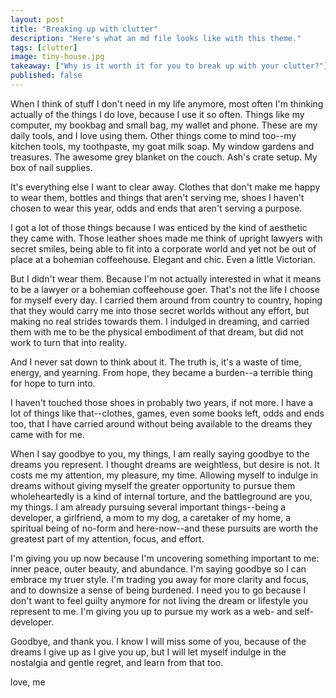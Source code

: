 ```yaml
---
layout: post
title: "Breaking up with clutter"
description: "Here's what an md file looks like with this theme."
tags: [clutter]
image: tiny-house.jpg
takeaway: ["Why is it worth it for you to break up with your clutter?"]
published: false
---
```


When I think of stuff I don't need in my life anymore, most often I'm thinking actually of the things I do love, because I use it so often. Things like my computer, my bookbag and small bag, my wallet and phone. These are my daily tools, and I love using them. Other things come to mind too--my kitchen tools, my toothpaste, my goat milk soap. My window gardens and treasures. The awesome grey blanket on the couch. Ash's crate setup. My box of nail supplies.

It's everything else I want to clear away. Clothes that don't make me happy to wear them, bottles and things that aren't serving me, shoes I haven't chosen to wear this year, odds and ends that aren't serving a purpose.

I got a lot of those things because I was enticed by the kind of aesthetic they came with. Those leather shoes made me think of upright lawyers with secret smiles, being able to fit into a corporate world and yet not be out of place at a bohemian coffeehouse. Elegant and chic. Even a little Victorian.

But I didn't wear them. Because I'm not actually interested in what it means to be a lawyer or a bohemian coffeehouse goer. That's not the life I choose for myself every day. I carried them around from country to country, hoping that they would carry me into those secret worlds without any effort, but making no real strides towards them. I indulged in dreaming, and carried them with me to be the physical embodiment of that dream, but did not work to turn that into reality.

And I never sat down to think about it. The truth is, it's a waste of time, energy, and yearning. From hope, they became a burden--a terrible thing for hope to turn into.

I haven't touched those shoes in probably two years, if not more. I have a lot of things like that--clothes, games, even some books left, odds and ends too, that I have carried around without being available to the dreams they came with for me.

When I say goodbye to you, my things, I am really saying goodbye to the dreams you represent. I thought dreams are weightless, but desire is not. It costs me my attention, my pleasure, my time. Allowing myself to indulge in dreams without giving myself the greater opportunity to pursue them wholeheartedly is a kind of internal torture, and the battleground are you, my things. I am already pursuing several important things--being a developer, a girlfriend, a mom to my dog, a caretaker of my home, a spiritual being of no-form and here-now--and these pursuits are worth the greatest part of my attention, focus, and effort.

I'm giving you up now because I'm uncovering something important to me: inner peace, outer beauty, and abundance. I'm saying goodbye so I can embrace my truer style. I'm trading you away for more clarity and focus, and to downsize a sense of being burdened. I need you to go because I don't want to feel guilty anymore for not living the dream or lifestyle you represent to me. I'm giving you up to pursue my work as a web- and self- developer.

Goodbye, and thank you.  I know I will miss some of you, because of the dreams I give up as I give you up, but I will let myself indulge in the nostalgia and gentle regret, and learn from that too.

love,
me
